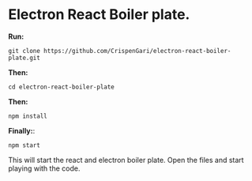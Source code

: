# Electron React Boiler plate.

**Run:**
```shell
git clone https://github.com/CrispenGari/electron-react-boiler-plate.git
```
**Then:**
```shell
cd electron-react-boiler-plate
```
**Then:**
```shell
npm install
```

**Finally:**:
```shell
npm start
```

This will start the react and electron boiler plate. Open the files and start playing with the code.
